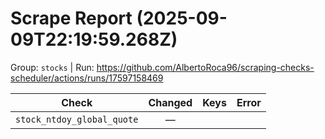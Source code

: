 # Scrape Report (2025-09-09T22:19:59.268Z)

Group: `stocks`  |  Run: https://github.com/AlbertoRoca96/scraping-checks-scheduler/actions/runs/17597158469

| Check | Changed | Keys | Error |
|---|:---:|:--|:--|
| `stock_ntdoy_global_quote` | — |  |  |
